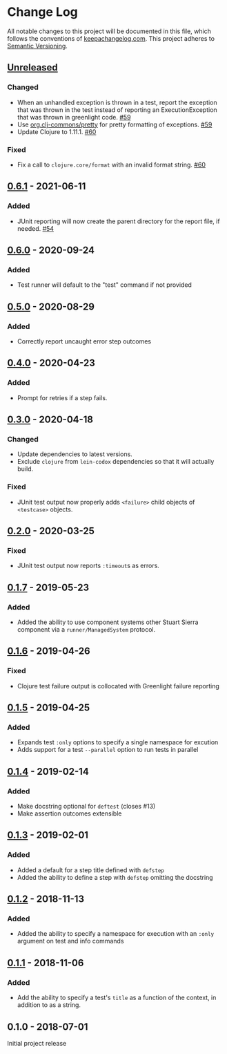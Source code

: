 Change Log
==========

All notable changes to this project will be documented in this file, which
follows the conventions of [keepachangelog.com](http://keepachangelog.com/).
This project adheres to [Semantic Versioning](http://semver.org/).

## [Unreleased]

### Changed
- When an unhandled exception is thrown in a test, report the
  exception that was thrown in the test instead of reporting an
  ExecutionException that was thrown in greenlight code. [#59](https://github.com/amperity/greenlight/pull/59)
- Use [org.clj-commons/pretty](https://github.com/clj-commons/pretty) for pretty
  formatting of exceptions. [#59](https://github.com/amperity/greenlight/pull/59)
- Update Clojure to 1.11.1. [#60](https://github.com/amperity/greenlight/pull/60)

### Fixed
- Fix a call to `clojure.core/format` with an invalid format string. [#60](https://github.com/amperity/greenlight/pull/60)


## [0.6.1] - 2021-06-11

### Added
- JUnit reporting will now create the parent directory for the report file, if
  needed. [#54](https://github.com/amperity/greenlight/pull/54)


## [0.6.0] - 2020-09-24

### Added
- Test runner will default to the "test" command if not provided


## [0.5.0] - 2020-08-29

### Added
- Correctly report uncaught error step outcomes


## [0.4.0] - 2020-04-23

### Added
- Prompt for retries if a step fails.


## [0.3.0] - 2020-04-18

### Changed
- Update dependencies to latest versions.
- Exclude `clojure` from `lein-codox` dependencies so that it will actually
  build.

### Fixed
- JUnit test output now properly adds `<failure>` child objects of `<testcase>`
  objects.


## [0.2.0] - 2020-03-25

### Fixed
- JUnit test output now reports `:timeout`s as errors.


## [0.1.7] - 2019-05-23

### Added
- Added the ability to use component systems other Stuart Sierra component
  via a `runner/ManagedSystem` protocol.


## [0.1.6] - 2019-04-26

### Fixed
- Clojure test failure output is collocated with Greenlight failure reporting


## [0.1.5] - 2019-04-25

### Added
- Expands test `:only` options to specify a single namespace for excution
- Adds support for a test `--parallel` option to run tests in parallel


## [0.1.4] - 2019-02-14

### Added
- Make docstring optional for `deftest` (closes #13)
- Make assertion outcomes extensible


## [0.1.3] - 2019-02-01

### Added
- Added a default for a step title defined with `defstep`
- Added the ability to define a step with `defstep` omitting the docstring


## [0.1.2] - 2018-11-13

### Added
- Added the ability to specify a namespace for execution with an `:only`
  argument on test and info commands


## [0.1.1] - 2018-11-06

### Added
- Add the ability to specify a test's `title` as a function of the context, in
  addition to as a string.


## 0.1.0 - 2018-07-01

Initial project release


[Unreleased]: https://github.com/amperity/greenlight/compare/0.6.1...HEAD
[0.6.1]: https://github.com/amperity/greenlight/compare/0.6.0...0.6.1
[0.6.0]: https://github.com/amperity/greenlight/compare/0.5.0...0.6.0
[0.5.0]: https://github.com/amperity/greenlight/compare/0.4.0...0.5.0
[0.4.0]: https://github.com/amperity/greenlight/compare/0.3.0...0.4.0
[0.3.0]: https://github.com/amperity/greenlight/compare/0.2.0...0.3.0
[0.2.0]: https://github.com/amperity/greenlight/compare/0.1.7...0.2.0
[0.1.7]: https://github.com/amperity/greenlight/compare/0.1.6...0.1.7
[0.1.6]: https://github.com/amperity/greenlight/compare/0.1.5...0.1.6
[0.1.5]: https://github.com/amperity/greenlight/compare/0.1.4...0.1.5
[0.1.4]: https://github.com/amperity/greenlight/compare/0.1.3...0.1.4
[0.1.3]: https://github.com/amperity/greenlight/compare/0.1.2...0.1.3
[0.1.2]: https://github.com/amperity/greenlight/compare/0.1.1...0.1.2
[0.1.1]: https://github.com/amperity/greenlight/compare/0.1.0...0.1.1
